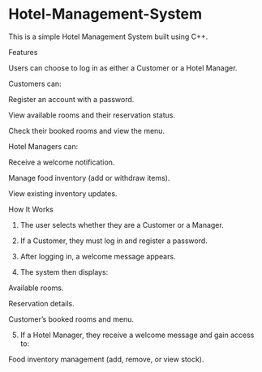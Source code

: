 # Hotel-Management-System
This is a simple Hotel Management System built using C++.

Features

Users can choose to log in as either a Customer or a Hotel Manager.

Customers can:

Register an account with a password.

View available rooms and their reservation status.

Check their booked rooms and view the menu.

Hotel Managers can:

Receive a welcome notification.

Manage food inventory (add or withdraw items).

View existing inventory updates.

How It Works

1. The user selects whether they are a Customer or a Manager.

2. If a Customer, they must log in and register a password.

3. After logging in, a welcome message appears.

4. The system then displays:

Available rooms.

Reservation details.

Customer’s booked rooms and menu.

5. If a Hotel Manager, they receive a welcome message and gain access to:

Food inventory management (add, remove, or view stock).
